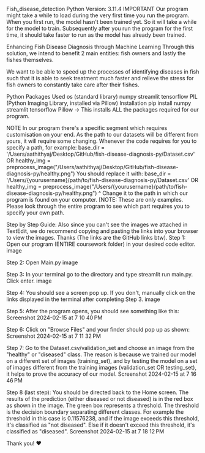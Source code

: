 Fish_disease_detection
Python Version: 3.11.4
IMPORTANT
Our program might take a while to load during the very first time you run the program. When you first run, the model hasn't been trained yet. So it will take a while for the model to train. Subsequently after you run the program for the first time, it should take faster to run as the model has already been trained.

Enhancing Fish Disease Diagnosis through Machine Learning
Through this solution, we intend to benefit 2 main entities: fish owners and lastly the fishes themselves.

We want to be able to speed up the processes of identifying diseases in fish such that it is able to seek treatment much faster and relieve the stress for fish owners to constantly take care after their fishes.

Python Packages Used
os (standard library)
numpy
streamlit
tensorflow
PIL (Python Imaging Library, installed via Pillow)
Installation
pip install numpy streamlit tensorflow Pillow -> This installs ALL the packages required for our program.

NOTE
In our program there's a specific segment which requires customisation on your end. As the path to our datasets will be different from yours, it will require some changing.
Whenever the code requires for you to specify a path, for example:
base_dir = '/Users/aathithyaj/Desktop/GitHub/fish-disease-diagnosis-py/Dataset.csv' OR healthy_img = preprocess_image("/Users/aathithyaj/Desktop/GitHub/fish-disease-diagnosis-py/healthy.png")
You should replace it with:
base_dir = '/Users/{yourusername}/path/to/fish-disease-diagnosis-py/Dataset.csv'
OR healthy_img = preprocess_image("/Users/{yourusername}/path/to/fish-disease-diagnosis-py/healthy.png")
^ Change it to the path in which our program is found on your computer. [NOTE: These are only examples. Please look through the entire program to see which part requires you to specify your own path.

Step by Step Guide:
Also since you can't see the images we attached in TextEdit, we do recommend copying and pasting the links into your browser to view the images. Thanks (The links are the GitHub links btw).
Step 1:
Open our program (ENTIRE coursework folder) in your desired code editor. image

Step 2:
Open Main.py image

Step 3:
In your terminal go to the directory and type streamlit run main.py. Click enter. image

Step 4:
You should see a screen pop up. If you don't, manually click on the links displayed in the terminal after completing Step 3. image

Step 5:
After the program opens, you should see something like this: Screenshot 2024-02-15 at 7 10 40 PM

Step 6:
Click on "Browse Files" and your finder should pop up as shown: Screenshot 2024-02-15 at 7 11 32 PM

Step 7:
Go to the Dataset.csv/validation_set and choose an image from the "healthy" or "diseased" class. The reason is because we trained our model on a different set of images (training_set), and by testing the model on a set of images different from the training images (validation_set OR testing_set), it helps to prove the accuracy of our model. Screenshot 2024-02-15 at 7 16 46 PM

Step 8 (last step):
You should be directed back to the Home screen. The results of the prediction (either diseased or not diseased) is in the red box as shown in the image. The green box represents a threshold. The threshold is the decision boundary separating different classes. For example the threshold in this case is 0.11576238, and if the image exceeds this threshold, it's classified as "not diseased". Else if it doesn't exceed this threshold, it's classified as "diseased". Screenshot 2024-02-15 at 7 18 12 PM

Thank you! ❤️
